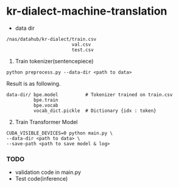 # kr-dialect-machine-translation

- data dir
```
/nas/datahub/kr-dialect/train.csv
                        val.csv
                        test.csv
```

1. Train tokenizer(sentencepiece)

```
python preprocess.py --data-dir <path to data>
```
Result is as following.
```
data-dir/ bpe.model          # Tokenizer trained on train.csv
          bpe.train          
          bpe.vocab           
          vocab_dict.pickle  # Dictionary {idx : token}
```

2. Train Transformer Model
```
CUDA_VISIBLE_DEVICES=0 python main.py \
--data-dir <path to data> \
--save-path <path to save model & log>
```

### TODO
- validation code in main.py
- Test code(inference)
